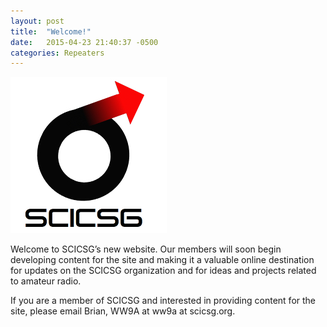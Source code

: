 ```yaml
---
layout: post
title:  "Welcome!"
date:   2015-04-23 21:40:37 -0500
categories: Repeaters
---
```



![SCICSG](/Images/logo.jpg "SCICSG")

Welcome to SCICSG’s new website. Our members will soon begin developing content for the site and making it a valuable online destination for updates on the SCICSG organization and for ideas and projects related to amateur radio.

If you are a member of SCICSG and interested in providing content for the site, please email Brian, WW9A at ww9a at scicsg.org.